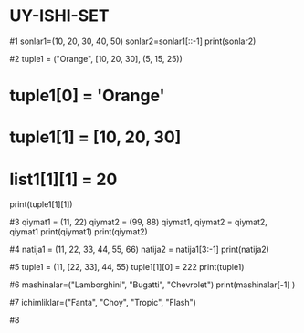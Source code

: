 # UY-ISHI-SET
#1
sonlar1=(10, 20, 30, 40, 50)
sonlar2=sonlar1[::-1]
print(sonlar2)


#2
tuple1 = ("Orange", [10, 20, 30], (5, 15, 25))


# tuple1[0] = 'Orange'
# tuple1[1] = [10, 20, 30]
# list1[1][1] = 20
 
print(tuple1[1][1])


#3
qiymat1 = (11, 22)
qiymat2 = (99, 88)
qiymat1, qiymat2 = qiymat2, qiymat1
print(qiymat1)
print(qiymat2)


#4
natija1 = (11, 22, 33, 44, 55, 66)
natija2 = natija1[3:-1]
print(natija2)


#5
tuple1 = (11, [22, 33], 44, 55)
tuple1[1][0] = 222
print(tuple1)


#6
mashinalar=("Lamborghini", "Bugatti", "Chevrolet")
print(mashinalar[-1] )

  
#7
ichimliklar=("Fanta", "Choy", "Tropic", "Flash")


#8
